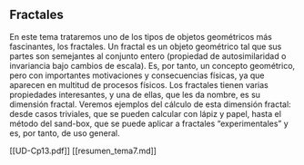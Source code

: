 ## Fractales

En este tema trataremos uno de los tipos de objetos geométricos más fascinantes, los fractales. Un fractal es un objeto geométrico tal que sus partes son semejantes al conjunto entero (propiedad de autosimilaridad o invariancia bajo cambios de escala). Es, por tanto, un concepto geométrico, pero con importantes motivaciones y consecuencias físicas, ya que aparecen en multitud de procesos físicos. Los fractales tienen varias propiedades interesantes, y una de ellas, que les da nombre, es su dimensión fractal. Veremos ejemplos del cálculo de esta dimensión fractal: desde casos triviales, que se pueden calcular con lápiz y papel, hasta el método del sand-box, que se puede aplicar a fractales “experimentales” y es, por tanto, de uso general.

[[UD-Cp13.pdf]]
[[resumen_tema7.md]]
